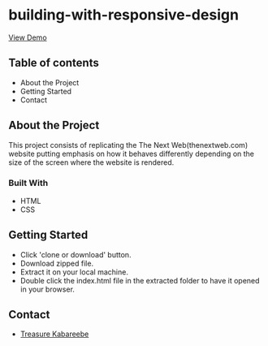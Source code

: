 # building-with-responsive-design
[View Demo](https://trekab.github.io/building-with-responsive-design)

## Table of contents
- About the Project
- Getting Started
- Contact

## About the Project
This project consists of replicating the The Next Web(thenextweb.com) website putting emphasis on how it behaves differently depending on the size of the screen where the website is rendered.

### Built With
- HTML
- CSS

## Getting Started
- Click 'clone or download' button.
- Download zipped file.
- Extract it on your local machine.
- Double click the index.html file in the extracted folder to have it opened in your browser.

## Contact
* [Treasure Kabareebe](https://github.com/trekab)
